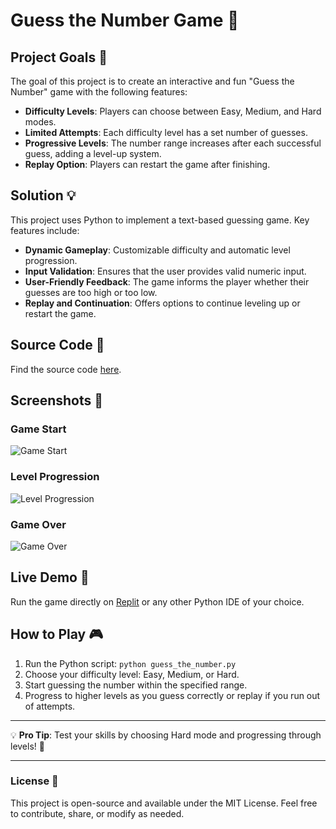 # Guess the Number Game 🎯

## Project Goals 🎯
The goal of this project is to create an interactive and fun "Guess the Number" game with the following features:
- **Difficulty Levels**: Players can choose between Easy, Medium, and Hard modes.
- **Limited Attempts**: Each difficulty level has a set number of guesses.
- **Progressive Levels**: The number range increases after each successful guess, adding a level-up system.
- **Replay Option**: Players can restart the game after finishing.

## Solution 💡
This project uses Python to implement a text-based guessing game. Key features include:
- **Dynamic Gameplay**: Customizable difficulty and automatic level progression.
- **Input Validation**: Ensures that the user provides valid numeric input.
- **User-Friendly Feedback**: The game informs the player whether their guesses are too high or too low.
- **Replay and Continuation**: Offers options to continue leveling up or restart the game.

## Source Code 📂
Find the source code [here](guess_a_number.py).

## Screenshots 📸
### Game Start
![Game Start](https://via.placeholder.com/600x200?text=Game+Start+Screenshot)

### Level Progression
![Level Progression](https://via.placeholder.com/600x200?text=Level+Progression+Screenshot)

### Game Over
![Game Over](![image](https://github.com/user-attachments/assets/d8d8e47f-ad9e-46d4-a729-679394540fa7)
)

## Live Demo 🚀
Run the game directly on [Replit](https://replit.com/) or any other Python IDE of your choice.

## How to Play 🎮
1. Run the Python script: `python guess_the_number.py`
2. Choose your difficulty level: Easy, Medium, or Hard.
3. Start guessing the number within the specified range.
4. Progress to higher levels as you guess correctly or replay if you run out of attempts.

---

💡 **Pro Tip**: Test your skills by choosing Hard mode and progressing through levels! 🎉

---

### License 📝
This project is open-source and available under the MIT License. Feel free to contribute, share, or modify as needed.
